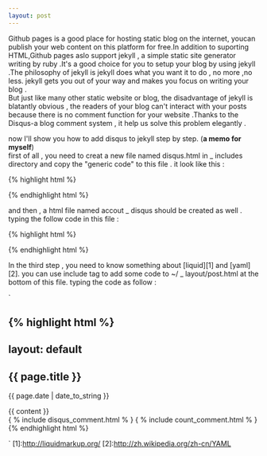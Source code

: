 ```yaml
---
layout: post
---
```


Github pages is a good place for hosting static blog on the internet, youcan
publish your web content on this platform for free.In addition to suporting
HTML,Github pages aslo support jekyll , a simple static site generator writing 
by ruby .It's a good choice for you to setup your blog by using jekyll .The
philosophy of jekyll is jekyll does what you want it to do , no more ,no less.
jekyll gets you out of your way and makes you focus on writing your blog .  
But just like many other static website or blog, the disadvantage of jekyll is 
blatantly obvious , the readers of your blog can't interact with your posts
because there is no comment function for your website .Thanks to the Disqus-a
blog comment system , it help us solve this problem elegantly .

now I'll show you how to add disqus to jekyll step by step. (**a memo for myself**)</br>
first of all , you need to creat a new file named disqus.html in _ includes 
directory and copy the "generic code" to this file . it look like this :
    
{% highlight html %}

<div id="disqus_thread"></div>
<script type="text/javascript">
    /* * *
     CONFIGURATION VARIABLES:
     EDIT BEFORE PASTING INTO YOUR WEBPAGE
    * * */

    /* * *
    required: replace example with your forum shortname
    * * */

    var disqus_shortname = 'kongfan';
    /* * * DON'T EDIT BELOW THIS LINE * * */
    (function() {
        var dsq = document.createElement('script'); 
        dsq.type = 'text/javascript';
        dsq.async = true;
        dsq.src = '//' + disqus_shortname + '.disqus.com/embed.js';
        (document.getElementsByTagName('head')[0] || 
        document.getElementsByTagName('body')[0]).appendChild(dsq);
    })();
</script>

{% endhighlight html %}    

and then , a html file named accout _ disqus should be created as well . typing
the follow code in this file :


{% highlight html %}
<script type="text/javascript">
/* * * CONFIGURATION VARIABLES: EDIT BEFORE PASTING INTO YOUR WEBPAGE * * */
/* * * required: replace example with your forum shortname * * */
var disqus_shortname = 'kongfan'; 

/* * * DON'T EDIT BELOW THIS LINE * * */
(function () {
    var s = document.createElement('script'); s.async = true;
    s.type = 'text/javascript';
    s.src = '//' + disqus_shortname + '.disqus.com/count.js';
    (document.getElementsByTagName('HEAD')[0] ||
     document.getElementsByTagName('BODY')[0]).appendChild(s);
    }());
</script>

{% endhighlight html %} 

In the third step , you need to know something about [liquid][1] and [yaml][2].
you can use include tag to add some code to   ~/ _  layout/post.html at the
bottom of this file. typing the code as follow : 

`

{% highlight html %}
---
layout: default
---
<h2>{{ page.title }}</h2>
<p class="meta">{{ page.date | date_to_string }}</p>

<div class="post">
{{ content }}
</div>
{ % include disqus_comment.html % }
{ % include count_comment.html % }
{% endhighlight html %}

`
[1]:http://liquidmarkup.org/
[2]:http://zh.wikipedia.org/zh-cn/YAML


